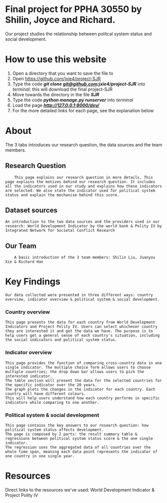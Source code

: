 # Final project for PPHA 30550 by Shilin, Joyce and Richard.

Our project studies the relationship between politcal system status and social development.


# How to use this website
1. Open a directory that you want to save the file to
2. Open https://github.com/jxie4/project-SJR
3. Type the code ___git clone git@github.com:jxie4/project-SJR___ into _terminal_; this will download the final project-SJR
4. Move towards the directory in the file ___SJR___
5. Type the code ___python manage.py runserver___ into _terminal_
6. Load the page ___http://127.0.0.1:8000/dev/___
7. For the more detailed links for each page, see the explanation below

#  About
  The 3 tabs introduces our research question, the data sources and the team members.
  
##  Research Question 
    	This page explains our research question in more details. This page explains the motives behind our research question. It includes all the indicators used in our study and explains how these indicators are selected. We also state the indicator used for political system status and explain the mechanism behind this score.

##  Dataset sources 
	An introduction to the two data sources and the providers used in our research: World Development Indicator by the world bank & Polity IV by Integrated Network for Societal Conflict Research

## Our Team ##
    	A basic introduction of the 3 team members: Shilin Liu, Juanyou Xie & Richard Han

#   Key Findings
	Our data collected were presented in three different ways: country overview, indicator overview & political system & social development. 
	
  ###   Country overview ###
  	This page presents the data for each country from World Development Indicators and Project Polity IV. Users can select whichever country they are interested it and get the data we have. The purpose is to help users get a general sense of each country's situation, including the social indicators and political system status.
  	
  ###   Indicator overview ###
  	This page provides the function of comparing cross-country data in one single indicator. The multiple choice form allows users to choose multiple countries; the drop down bar allows users to pick the interested indicator. 
	The table section will present the data for the selected countries for the specific indicator over the 20 years. 
	The graph plots the changes in the indicator for each country. Each country will have different colours. 
	This will help users understand how each country performs in specific indicators while comparing to one another.
  	
  ###   Political system & social development ###
  	This page contains the key answers to our research question: how political system status affects development. 
	The page is composed by 2 parts: the result summary table & regressions between political system status score & the one single indicator.
	The regression uses the aggregated data of all countries over the whole time span, meaning each data point represents the indicator of one country in one single year. 
  	
#  Resources
  Direct links to the resources we've used: World Development Indicator & Project Polity IV
